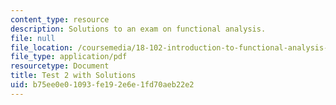 ```yaml
---
content_type: resource
description: Solutions to an exam on functional analysis.
file: null
file_location: /coursemedia/18-102-introduction-to-functional-analysis-spring-2009/b75ee0e01093fe192e6e1fd70aeb22e2_MIT18_102s09_exam_test02solved.pdf
file_type: application/pdf
resourcetype: Document
title: Test 2 with Solutions
uid: b75ee0e0-1093-fe19-2e6e-1fd70aeb22e2
---
```

